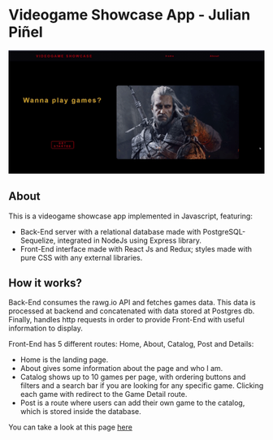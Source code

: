 # Videogame Showcase App - Julian Piñel

<img src="./showcase-gif.gif" alt="landing page">

## About

This is a videogame showcase app implemented in Javascript, featuring:

- Back-End server with a relational database made with PostgreSQL-Sequelize, integrated in NodeJs using Express library.
- Front-End interface made with React Js and Redux; styles made with pure CSS with any external libraries.

## How it works?

Back-End consumes the rawg.io API and fetches games data. This data is processed at backend and concatenated with data stored at Postgres db.
Finally, handles http requests in order to provide Front-End with useful information to display.

Front-End has 5 different routes: Home, About, Catalog, Post and Details:

- Home is the landing page.
- About gives some information about the page and who I am.
- Catalog shows up to 10 games per page, with ordering buttons and filters and a search bar if you are looking for any specific game. Clicking each game with redirect to the Game Detail route.
- Post is a route where users can add their own game to the catalog, which is stored inside the database.

You can take a look at this page <a href="deployed-link" target="_blank" rel="noreferrer">here</a>
